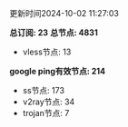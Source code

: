 更新时间2024-10-02 11:27:03

**总订阅: 23**
**总节点: 4831**
- vless节点: 13

**google ping有效节点: 214**
- ss节点: 173
- v2ray节点: 34
- trojan节点: 7
